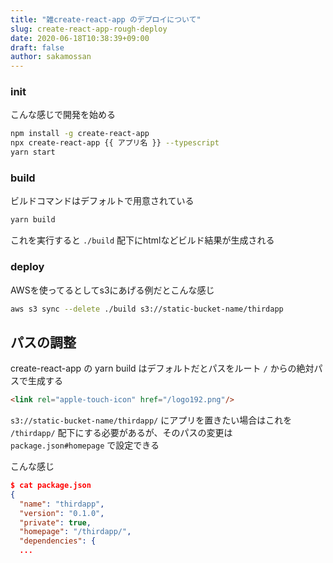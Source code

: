 ```yaml
---
title: "雑create-react-app のデプロイについて"
slug: create-react-app-rough-deploy
date: 2020-06-18T10:38:39+09:00
draft: false
author: sakamossan
---
```


### init

こんな感じで開発を始める

```bash
npm install -g create-react-app
npx create-react-app {{ アプリ名 }} --typescript
yarn start
```


### build

ビルドコマンドはデフォルトで用意されている

```bash
yarn build
```

これを実行すると `./build` 配下にhtmlなどビルド結果が生成される


### deploy

AWSを使ってるとしてs3にあげる例だとこんな感じ

```bash
aws s3 sync --delete ./build s3://static-bucket-name/thirdapp
```


## パスの調整

create-react-app の yarn build はデフォルトだとパスをルート `/` からの絶対パスで生成する

```html
<link rel="apple-touch-icon" href="/logo192.png"/>
``` 

`s3://static-bucket-name/thirdapp/` にアプリを置きたい場合はこれを `/thirdapp/` 配下にする必要があるが、そのパスの変更は `package.json#homepage` で設定できる

こんな感じ

```json
$ cat package.json
{
  "name": "thirdapp",
  "version": "0.1.0",
  "private": true,
  "homepage": "/thirdapp/",
  "dependencies": {
  ...
```
